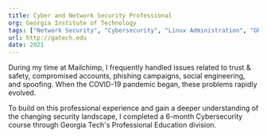 ```yaml
---
title: Cyber and Network Security Professional
org: Georgia Institute of Technology
tags: ["Network Security", "Cybersecurity", "Linux Administration", "GRC", "ELK Stack", "Azure"]
url: http://gatech.edu
date: 2021
---
```


During my time at Mailchimp, I frequently handled issues related to trust & safety, compromised accounts, phishing campaigns, social engineering, and spoofing. When the COVID-19 pandemic began, these problems rapidly evolved. 

To build on this professional experience and gain a deeper understanding of the changing security landscape, I completed a 6-month Cybersecurity course through Georgia Tech's Professional Education division.
